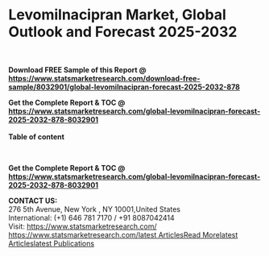 <h1>Levomilnacipran Market, Global Outlook and Forecast 2025-2032</h1><br/><p><strong>Download FREE Sample of this Report @ <a href="https://www.statsmarketresearch.com/download-free-sample/8032901/global-levomilnacipran-forecast-2025-2032-878">https://www.statsmarketresearch.com/download-free-sample/8032901/global-levomilnacipran-forecast-2025-2032-878</a></strong></p><div><b>Get the Complete Report & TOC @ <a href="https://www.statsmarketresearch.com/global-levomilnacipran-forecast-2025-2032-878-8032901">https://www.statsmarketresearch.com/global-levomilnacipran-forecast-2025-2032-878-8032901</a></b></div><br><b>Table of content</b><p><br><div><b>Get the Complete Report & TOC @ <a href="https://www.statsmarketresearch.com/global-levomilnacipran-forecast-2025-2032-878-8032901">https://www.statsmarketresearch.com/global-levomilnacipran-forecast-2025-2032-878-8032901</a></b></div></p> <b>CONTACT US:</b><br>276 5th Avenue, New York , NY 10001,United States<br>International: (+1) 646 781 7170 / +91 8087042414<br>Visit: <a href="https://www.statsmarketresearch.com/">https://www.statsmarketresearch.com/</a><br><a href="https://gyeongbokgung.com">https://www.statsmarketresearch.com/</a><a href="https://hallyeomaritime.com">latest Articles</a><a href="https://jingwansa.com">Read More</a><a href=https://nguoiviet.jp/">latest Articles</a><a href="https://www.intelmarketresearch.com/">latest Publications</a>
